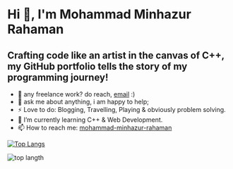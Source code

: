 # Hi 👋, I'm Mohammad Minhazur Rahaman

## Crafting code like an artist in the canvas of C++, my GitHub portfolio tells the story of my programming journey!

* 💼 any freelance work? do reach, [email](mailto:minhazur.rahaman66@gmail.com) :)
* 💬 ask me about anything, i am happy to help;
* ⚡ Love to do: Blogging, Travelling, Playing & obviously problem solving.
* 🌱 I’m currently learning C++ & Web Development.
* 📫 How to reach me: [mohammad-minhazur-rahaman](https://www.linkedin.com/in/mohammad-minhazur-rahaman/)
  


[![Top Langs](https://github-readme-stats.vercel.app/api/top-langs/?username=minhazur-rahaman)](https://github.com/minhazur-rahaman/github-readme-stats)

<img alt= "top langth" src="https://github-readme-stats.vercel.app/api/top-langs/?username=minhazur-rahaman" />

<!--
**minhazur-rahaman/minhazur-rahaman** is a ✨ _special_ ✨ repository because its `README.md` (this file) appears on your GitHub profile.

Here are some ideas to get you started:

- 🔭 I’m currently working on ...
- 🌱 I’m currently learning ...
- 👯 I’m looking to collaborate on ...
- 🤔 I’m looking for help with ...
- 💬 Ask me about ...
- 📫 How to reach me: ...
- 😄 Pronouns: ...
- ⚡ Fun fact: ...
-->
